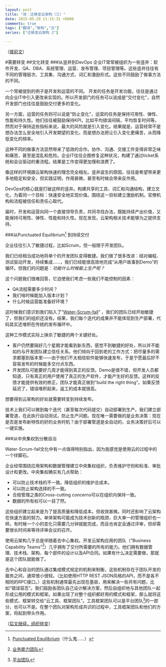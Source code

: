 ```yaml
---
layout: post
title: "译：迁移至云架构（三）"
date: 2015-05-29 11:15:31 +0800
comments: true
tags: ["翻译","架构","云"]
series: ["迁移至云架构 2"]

---
```




（[接前文](/2015/05/23/cloud2/)）



#需要转变
##文化转变
###从竖井到DevOps
企业IT常常被组织为一些竖井：软件开发、QA、DBA、系统管理、运营、发布管理、项目管理等。这些竖井往往有不同的管理层次、工具集、沟通方式、词汇和激励形式。这些不同鼓励了做事方法的不同。


<!--more-->

一个常被提到的例子是开发和运营的不同。
开发的任务是开发功能，往往是通过向企业IT中引入更改来实现的。所以开发部门的任务可以说成是“交付变化”，自然开发部门也往往是鼓励交付更多的变化。

另一方面，运营的任务则可以说是“防止变化”，运营的任务是保持可用性、弹性、性能和持久性。他们往往被鼓励保持KPI，比如平均错误间隔，平均恢复时间等。然而对于保持这些指标来说，最大的风险就是引入变化。结果就是，运营经常不是想办法怎么安全地引入开发期望的变化，而是想办法把让引入变化更痛苦，从而降低变化的频率。

这种不同的做事方法显然带来了低效的合作。协作、沟通、交接工件变得非常乏味和痛苦，甚至是混乱和危险。企业IT往往企图修复这种状况，构建了通过ticket系统和会议驱动的重流程。结果是工作变得更加慢和浪费了。

像这样的环境跟云架构快速的理念完全相左。竖井诞生的原因，往往是希望带来更多地稳定和安全，但实践证明，作用甚微，甚至有时候会带来反作用。

DevOps的核心就是打破这样的竖井。构建共享的工具、词汇和沟通结构，建立文化，为着同一个目标：快速安全地实现价值。围绕这一目标建立激励机制。官僚机构和流程被信任和责任心取代。

届时，开发和运营向同一个直接领导负责，共同寻找办法，既能持续产出价值，又能保持可用性、弹性、性能和持久性。现在发现，云架构相关技术能够为之提供支持。

###从Punctuated Equilibrium[^1] 到持续交付

企业往往引入了敏捷过程，比如Scrum，但一般限于开发团队。

我们已经相当成功地将单个的开发团队变得敏捷。我们做了很多改进：结对编程、测试驱动开发，持续集成……，我们已经能很高效地完成“从用户故事到Demo”的循环。但我们的问题是：*功能什么时候能上生产呢？*

这个问题我们很难回答，它迫使我们考虑一些我们不能控制的因素：

* QA流程需要多少时间？
* 我们啥时候能加入版本计划？
* 什么时候运营能准备好环境？

这时候我们意识到我们陷入了“[Water-Scrum-fall](http://sdtimes.com/analyst-watch-water-scrum-fall-is-the-reality-of-agile/)” ，我们的团队已经开始敏捷了，但我们的组织还没有。结果，我们每个迭代的成果并不能体现到生产部署，代码其实还堆积在传统的发布循环中。

这种工作模式实际上抹杀了敏捷的两个关键好处。

* 客户仍然要隔好几个星期才能看到新东西，感觉不到敏捷的好处，所以并不能如约与开发团队建立信任关系。他们倾向于回到老的工作方式：把尽量多的需求都塞到版本里——由于他们不太相信软件能够快速发布，于是宁愿最后好不容易发布的时候能多交付点东西。
* 开发团队可能要好几周才能得到真正的反馈。Demo是很不错，但开发人员都知道，只有真正的用户使用了真正的生产软件，才能产生好的反馈。这样的反馈才能提供有效的修正，团队才能真正做到“build the right thing”。如果反馈延迟了，错误堆积起来，返工的成本就很高。

想要得到云架构的好处就需要转变到持续发布。

技术上我们可以做到每个迭代（甚至每次代码提交）自动部署到生产。我们建立部署管道，在此执行自动测试，防止生产问题。现在唯一需要做的是业务决策：现在是否是发布新特性的好的业务时机？由于部署管道是全自动的，业务决策好后可以一键实施。

###从中央集权到分散自治

Water-Scrum-fall文化中有一点值得特别指出，因为我感觉是使用云的过程中的一个绊脚石。

企业经常围绕应用架构和数据管理建立中央集权组织，负责维护守则和标准、审批设计和更改。中央集权确实有几点帮助：

* 可以防止技术栈的不一致。降低组织的维护总成本。
* 可以防止架构选择的不一致。
* 合规管理之类的Cross-cutting concerns可以在组织内保持一致。
* 数据的所有权可以一目了然。

这些组织建立起来是为了提高质量和降低成本。但收效甚微。同时还影响了云架构在快速方面的努力。单体架构可能成为技术创新的瓶颈，巨大单一的管理组织也一样。有时候一个小的变化只需要几分钟就能完成，而且也肯定会通过评审，但却需要很长时间来等待评审会议的召开。

使用云架构几乎总是伴随着去中心集权。开发云架构应用的团队（“Business Capability Teams”[^2]）几乎拥有了交付所需要的所有的能力。他们拥有数据管理、技术栈、架构、每个部件的设计以及API合同。如果有什么决定需要做，那就是这个团队就能做了。

去中心和自治的团队通过集成模式规定的机制来制衡，这些机制存在于团队开发的服务之间，通常很小很轻。（比如使用HTTP REST JSON风格的API，而不是各不相同的RPC接口。）这些机制通常最先出现在基层，用来解决一些共有问题，比如“错误容忍”。我们鼓励各团队自己设计解决方案，然后自组织地与其他团队一起形成公用的模式和框架。如果出现了对整个组织都好用的模式和框架，那么就将这些模式、框架转交给“云工具、框架团队”。工具框架团队可以是平台团队[^3]的一部分，也可以不是。在整个团队对架构形成共识的过程中，工具框架团队和他们的方案，将起到带头作用。

（[后文继续，组织转变](/2015/06/02/cloud4/)）

[^1]: [Punctuated Equilibrium](http://en.wikipedia.org/wiki/Punctuated_equilibrium)（什么鬼……）
[^2]: [业务能力团队](/2015/06/02/cloud4/#bct)
[^3]: [平台团队](/2015/06/02/cloud4/#pt)
